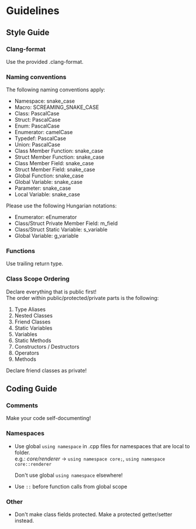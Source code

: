 # Guidelines

## Style Guide

### Clang-format

Use the provided .clang-format.

### Naming conventions

The following naming conventions apply:

- Namespace: snake_case
- Macro: SCREAMING_SNAKE_CASE
- Class: PascalCase
- Struct: PascalCase
- Enum: PascalCase
- Enumerator: camelCase
- Typedef: PascalCase
- Union: PascalCase
- Class Member Function: snake_case
- Struct Member Function: snake_case
- Class Member Field: snake_case
- Struct Member Field: snake_case
- Global Function: snake_case
- Global Variable: snake_case
- Parameter: snake_case
- Local Variable: snake_case

Please use the following Hungarian notations:

- Enumerator: eEnumerator
- Class/Struct Private Member Field: m_field
- Class/Struct Static Variable: s_variable
- Global Variable: g_variable

### Functions

Use trailing return type.

### Class Scope Ordering

Declare everything that is public first!  
The order within public/protected/private parts is the following:

1. Type Aliases
2. Nested Classes
3. Friend Classes
4. Static Variables
5. Variables
6. Static Methods
7. Constructors / Destructors
8. Operators
9. Methods

Declare friend classes as private!

## Coding Guide

### Comments

Make your code self-documenting!

### Namespaces

-   Use global `using namespace` in .cpp files for namespaces that are local to folder. \
    e.g.: _core/renderer_ -> `using namespace core;`, `using namespace core::renderer`

    Don't use global `using namespace` elsewhere!

-   Use `::` before function calls from global scope

### Other

- Don't make class fields protected. Make a protected getter/setter instead.

